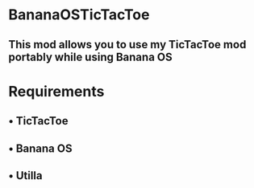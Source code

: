 # BananaOSTicTacToe
## This mod allows you to use my TicTacToe mod portably while using Banana OS
# Requirements
## • TicTacToe
## • Banana OS
## • Utilla
